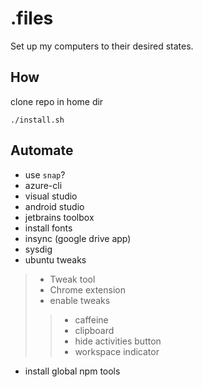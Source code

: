 # .files

Set up my computers to their desired states.

## How

clone repo in home dir

```./install.sh```

## Automate

- use ```snap```?
- azure-cli
- visual studio
- android studio
- jetbrains toolbox
- install fonts
- insync (google drive app)
- sysdig
- ubuntu tweaks
> - Tweak tool
> - Chrome extension
> - enable tweaks
>> - caffeine
>> - clipboard
>> - hide activities button
>> - workspace indicator
- install global npm tools
